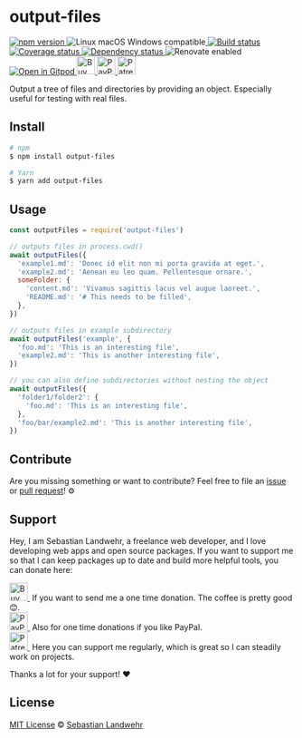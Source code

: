 <!-- TITLE/ -->
# output-files
<!-- /TITLE -->

<!-- BADGES/ -->
  <p>
    <a href="https://npmjs.org/package/output-files">
      <img
        src="https://img.shields.io/npm/v/output-files.svg"
        alt="npm version"
      >
    </a><img src="https://img.shields.io/badge/os-linux%20%7C%C2%A0macos%20%7C%C2%A0windows-blue" alt="Linux macOS Windows compatible"><a href="https://github.com/dword-design/output-files/actions">
      <img
        src="https://github.com/dword-design/output-files/workflows/build/badge.svg"
        alt="Build status"
      >
    </a><a href="https://codecov.io/gh/dword-design/output-files">
      <img
        src="https://codecov.io/gh/dword-design/output-files/branch/master/graph/badge.svg"
        alt="Coverage status"
      >
    </a><a href="https://david-dm.org/dword-design/output-files">
      <img src="https://img.shields.io/david/dword-design/output-files" alt="Dependency status">
    </a><img src="https://img.shields.io/badge/renovate-enabled-brightgreen" alt="Renovate enabled"><br/><a href="https://gitpod.io/#https://github.com/dword-design/output-files">
      <img src="https://gitpod.io/button/open-in-gitpod.svg" alt="Open in Gitpod">
    </a><a href="https://www.buymeacoffee.com/dword">
      <img
        src="https://www.buymeacoffee.com/assets/img/guidelines/download-assets-sm-2.svg"
        alt="Buy Me a Coffee"
        height="32"
      >
    </a><a href="https://paypal.me/SebastianLandwehr">
      <img
        src="https://dword-design.de/images/paypal.svg"
        alt="PayPal"
        height="32"
      >
    </a><a href="https://www.patreon.com/dworddesign">
      <img
        src="https://dword-design.de/images/patreon.svg"
        alt="Patreon"
        height="32"
      >
    </a>
</p>
<!-- /BADGES -->

<!-- DESCRIPTION/ -->
Output a tree of files and directories by providing an object. Especially useful for testing with real files.
<!-- /DESCRIPTION -->

<!-- INSTALL/ -->
## Install

```bash
# npm
$ npm install output-files

# Yarn
$ yarn add output-files
```
<!-- /INSTALL -->

## Usage

```js
const outputFiles = require('output-files')

// outputs files in process.cwd()
await outputFiles({
  'example1.md': 'Donec id elit non mi porta gravida at eget.',
  'example2.md': 'Aenean eu leo quam. Pellentesque ornare.',
  someFolder: {
    'content.md': 'Vivamus sagittis lacus vel augue laoreet.',
    'README.md': '# This needs to be filled',
  },
})

// outputs files in example subdirectory
await outputFiles('example', {
  'foo.md': 'This is an interesting file',
  'example2.md': 'This is another interesting file',
})

// you can also define subdirectories without nesting the object
await outputFiles({
  'folder1/folder2': {
    'foo.md': 'This is an interesting file',
  },
  'foo/bar/example2.md': 'This is another interesting file',
})
```

<!-- LICENSE/ -->
## Contribute

Are you missing something or want to contribute? Feel free to file an [issue](https://github.com/dword-design/output-files/issues) or [pull request](https://github.com/dword-design/output-files/pulls)! ⚙️

## Support

Hey, I am Sebastian Landwehr, a freelance web developer, and I love developing web apps and open source packages. If you want to support me so that I can keep packages up to date and build more helpful tools, you can donate here:

<p>
  <a href="https://www.buymeacoffee.com/dword">
    <img
      src="https://www.buymeacoffee.com/assets/img/guidelines/download-assets-sm-2.svg"
      alt="Buy Me a Coffee"
      height="32"
    >
  </a>&nbsp;If you want to send me a one time donation. The coffee is pretty good 😊.<br/>
  <a href="https://paypal.me/SebastianLandwehr">
    <img
      src="https://dword-design.de/images/paypal.svg"
      alt="PayPal"
      height="32"
    >
  </a>&nbsp;Also for one time donations if you like PayPal.<br/>
  <a href="https://www.patreon.com/dworddesign">
    <img
      src="https://dword-design.de/images/patreon.svg"
      alt="Patreon"
      height="32"
    >
  </a>&nbsp;Here you can support me regularly, which is great so I can steadily work on projects.
</p>

Thanks a lot for your support! ❤️

## License

[MIT License](https://opensource.org/licenses/MIT) © [Sebastian Landwehr](https://dword-design.de)
<!-- /LICENSE -->
